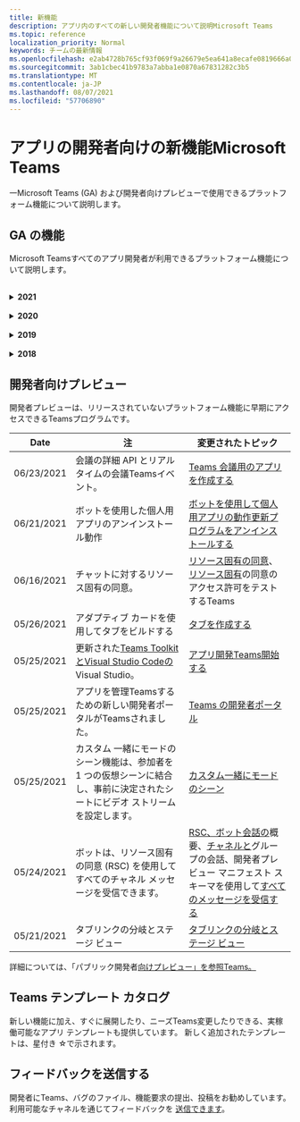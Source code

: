 ```yaml
---
title: 新機能
description: アプリ内のすべての新しい開発者機能について説明Microsoft Teams
ms.topic: reference
localization_priority: Normal
keywords: チームの最新情報
ms.openlocfilehash: e2ab4728b765cf93f069f9a26679e5ea641a8ecafe0819666a0abacc1714572d
ms.sourcegitcommit: 3ab1cbec41b9783a7abba1e0870a67831282c3b5
ms.translationtype: MT
ms.contentlocale: ja-JP
ms.lasthandoff: 08/07/2021
ms.locfileid: "57706890"
---
```

# <a name="whats-new-for-developers-in-microsoft-teams"></a>アプリの開発者向けの新機能Microsoft Teams

一Microsoft Teams (GA) および開発者向けプレビューで使用できるプラットフォーム機能について説明します。

## <a name="ga-features"></a>GA の機能

Microsoft Teamsすべてのアプリ開発者が利用できるプラットフォーム機能について説明します。

<br>

<details>

<summary><b>2021</b></summary>

| **Date** | **注** | **変更されたトピック** |
| -------- | --------- | ------------------ |
|08/04/2021| タブのエクスペリエンスを囲む余白がなくなりました。  | [タブ余白の削除](resources/removing-tab-margins.md) |
|07/08/2021|会議アプリの機能拡張は、モバイルで利用できます。 モバイル クライアントは、会議中にアプリをサポートします。 |[会議アプリ拡張性](apps-in-teams-meetings/meeting-app-extensibility.md)|
|06/28/2021|ユーザー選択機能を統合します。|[ユーザー ピッカー機能を統合する](concepts/device-capabilities/people-picker-capability.md)|  
|06/25/2021| プロアクティブ メッセージを送信する手順ガイドが導入されました。 | [プロアクティブ メッセージを送信する手順ガイド](sbs-send-proactive.yml) |
|06/09/2021| 属性付きアダプティブ カードのイメージのステージ `allowExpand` ビュー。 | [アダプティブ カードの画像のステージ ビュー](~/task-modules-and-cards/cards/cards-format.md) |
|05/31/2021| 会話タブ。 | [タブ内のコンテンツに関する会話を開始および続行する](~/tabs/how-to/conversational-tabs.md) |
|05/24/2021| モバイル パターンTeamsを使用して、アプリの設計ガイドラインを更新しました。|[アプリのTeamsする](~/concepts/design/design-teams-app-overview.md)
|05/13/2021| mConnect と Skooler に関する情報を追加しました。|[Moodle ラーニング管理システム](resources/moodle-overview.md)
|05/10/2021| マニフェスト v1.10 がリリースされました。|[マニフェスト スキーマ](resources/schema/manifest-schema.md) |
|05/10/2021| 新しいアプリのカスタマイズ機能。| [組織でアプリをカスタマイズする](concepts/design/enable-app-customization.md) |
|05/07/2021| チャットでの音声通話とビデオ通話のディープ リンク。 |[ディープ リンク](concepts/build-and-test/deep-links.md#deep-linking-to-an-audio-or-audio-video-call) |
|04/30/2021|アプリをストアに発行する方法に関する新Teamsガイダンス。|[アプリを Teams ストア](concepts/deploy-and-publish/appsource/publish.md)に発行Teams[検証ガイドライン](concepts/deploy-and-publish/appsource/prepare/teams-store-validation-guidelines.md) |
|04/29/2021 | アダプティブ カードのユニバーサル アクション。 | [アダプティブ カードのユニバーサル アクション](task-modules-and-cards/cards/universal-actions-for-adaptive-cards/overview.md) |
|04/29/2021 | ユーザー固有のビュー。 | [ユーザー固有のビュー](task-modules-and-cards/cards/universal-actions-for-adaptive-cards/User-Specific-Views.md) |
|04/29/2021 | シーケンシャル ワークフロー。 | [シーケンシャル ワークフロー](task-modules-and-cards/cards/universal-actions-for-adaptive-cards/Sequential-Workflows.md) |
|04/29/2021 | 最新のカード。 | [最新のカード](task-modules-and-cards/cards/universal-actions-for-adaptive-cards/Up-To-Date-Views.md) |
|04/08/2021| アプリのカスタマイズ機能。|[デザイン チーム アプリの概要](concepts/design/enable-app-customization.md)[、App studio の概要](concepts/build-and-test/app-studio-overview.md#connectors)、マニフェスト[スキーマ](resources/schema/manifest-schema-dev-preview.md) |
|03/18/2021|注意: Bot Framework SDK のバージョン 4.10 以上に更新します。廃止プロセスと廃止プロセスを開始しました `TeamsInfo.getMembers` `TeamsInfo.GetMembersAsync` 。 | [チーム/チャット メンバーのボット API の変更](resources/team-chat-member-api-changes.md) |
|03/05/2021|既定のインストール スコープとグループ機能。| [既定のインストール スコープとグループ機能](concepts/deploy-and-publish/add-default-install-scope.md) |
|03/05/2021|個人用アプリのタブを並べ替えます。|[個人用アプリのチャット タブを並べ替える](tabs/how-to/create-personal-tab.md#reorder-static-personal-tabs)|
|03/04/2021|アダプティブ カードの情報マスキング。| [アダプティブ カードの情報マスキング](task-modules-and-cards/cards/cards-format.md#information-masking-in-adaptive-cards) |
|02/19/2021|場所の機能が追加されました。 <br/> 場所機能の情報は、デバイス機能の概要、ネイティブ デバイスのアクセス許可、メディア機能の統合、QR またはバーコード スキャナー機能ファイルに追加されます。|[概要](concepts/device-capabilities/device-capabilities-overview.md)、[デバイスのアクセス許可の要求](concepts/device-capabilities/native-device-permissions.md)、[メディア機能の統合](concepts/device-capabilities/mobile-camera-image-permissions.md)[、QR またはバーコード](concepts/device-capabilities/qr-barcode-scanner-capability.md)スキャナー機能の統合、[場所の統合機能](concepts/device-capabilities/location-capability.md) |
|02/18/2021|QR またはバーコード スキャナー機能を追加しました。 <br/> QR またはバーコード スキャナーの機能情報は、デバイス機能の概要、ネイティブ デバイスのアクセス許可、およびメディア機能ファイルの統合に追加されます。|[概要](concepts/device-capabilities/device-capabilities-overview.md)、[デバイスのアクセス許可の要求](concepts/device-capabilities/native-device-permissions.md)、[メディア機能の統合](concepts/device-capabilities/mobile-camera-image-permissions.md)[、QR またはバーコード スキャナー機能の統合](concepts/device-capabilities/qr-barcode-scanner-capability.md) |
|02/09/2021|デバイス機能の概要を追加しました。 <br/> マイク機能情報は、ネイティブ デバイスのアクセス許可に追加され、メディア機能ファイルを統合します。|[概要](concepts/device-capabilities/device-capabilities-overview.md)、 [デバイスのアクセス許可の要求](concepts/device-capabilities/native-device-permissions.md)、 [メディア機能の統合](concepts/device-capabilities/mobile-camera-image-permissions.md)|

<br>

</details>

<br>

<details>
  
<summary><b>2020</b></summary>

| **Date** | **注** | **変更されたトピック** |
| -------- | --------- | ------------------ |
|11/30/2020|ID プラットフォームとタブTeams Toolkit Visual Studio Code統合。|[タブ用のシングル サインオンTeams ToolkitとVisual Studio Code認証](toolkit/visual-studio-code-tab-sso.md)|
|11/16/2020|Teamsバージョン 1.8 に更新されたアプリ マニフェスト。|[リファレンス: マニフェスト スキーマのMicrosoft Teams](resources/schema/manifest-schema.md)|
|11/10/2020|Teamsの設計ガイドラインを参照してください。|[ボットの設計ガイドライン](bots/design/bots.md)|
|09/30/2020|モバイル デバイス上のボットへのファイルの送受信がサポートされています。|[ボットを介してファイルを送受信する](resources/bot-v3/bots-files.md)|
|09/22/2020|開発の開始に関する新Teams。|[アプリの最初のTeamsを作成する](build-your-first-app/build-first-app-overview.md)|
|09/18/2020|会議中のアプリのTeams (リリース プレビュー)。|[会議や会議Teamsアプリ](apps-in-teams-meetings/create-apps-for-teams-meetings.md)[のアプリをTeamsする](apps-in-teams-meetings/teams-apps-in-meetings.md)|
|08/19/2020|Microsoft TeamsメッセージをインポートGraph。|[Microsoft Graph を使用してサードパーティのプラットフォーム メッセージを Teams にインポートする](graph-api/import-messages/import-external-messages-to-teams.md)
|08/12/2020 |受信 Webhook でのアダプティブ カードのサポートが GA に移動しました。|[受信 Webhook を使用してアダプティブ カードを送信する](~/webhooks-and-connectors/how-to/connectors-using.md#send-adaptive-cards-using-an-incoming-webhook) |
|08/10/2020|アプリを使用Teamsを構築するVisual Studio Toolkit。|[アプリとアプリのMicrosoft Teams ToolkitをVisual Studio Code](toolkit/visual-studio-overview.md) |
|08/06/2020|タブ SSO 認証のサポート。|[[SSO の設定] タブMicrosoft Teamsする](tabs/how-to/authentication/auth-aad-sso.md#develop-an-sso-microsoft-teams-tab) |
|07/27/2020 | Graphボットとメッセージの管理 (パブリック プレビュー)。|[Microsoft Teams を使用して、プロアクティブ ボットのインストールとプロアクティブ メッセージングをGraph](graph-api/proactive-bots-and-messages/graph-proactive-bots-and-messages.md)|
|07/22/2020 |モバイル デバイス機能の更新。|[[デバイスのアクセス許可を要求する] Microsoft Teamsタブ](concepts/device-capabilities/native-device-permissions.md) |
|07/20/2020|TeamsAppSource 申請のアプリ検証ツール。|[Teamsアプリ検証ツール](concepts/deploy-and-publish/appsource/prepare/submission-checklist.md)
|07/15/2020|ユーザーの仮想アシスタントを作成Teams。|[Virtual Assistant Microsoft Teams](samples/virtual-assistant.md)|
|07/14/2020|ネイティブ読み込みインジケーターのドキュメントを表示する。|[ネイティブ読み込みインジケーターの表示](tabs/how-to/create-tab-pages/content-page.md#show-a-native-loading-indicator)
|07/01/2020|アプリの作成Teamsを開始Visual Studio Code Toolkit。|[アプリとアプリのMicrosoft Teams ToolkitをVisual Studio Code](toolkit/visual-studio-code-overview.md) |
|07/01/2020|Web クライアントおよびデスクトップ クライアント用のタブ GA Teamsシングル サインオン。|[シングル Sign-On (SSO)](tabs/how-to/authentication/auth-aad-sso.md)|
|06/05/2020| バージョン 1.7 に更新されたマニフェスト スキーマ。| [リファレンス: マニフェスト スキーマのMicrosoft Teams](resources/schema/manifest-schema.md)|
|05/18/2020|アプリケーションとPower Virtual Agents統合Teams。|[チャットボットとPower Virtual Agentsを統合Microsoft Teams](bots/how-to/add-power-virtual-agents-bot-to-teams.md)|
|04/01/2020|WFM システムを Shifts Connector と統合して、Teams。|[Microsoft TeamsWFM コネクタをシフトする](samples/shifts-wfm-connectors.md)
|03/24/2020 | 会話の 1 つのメンバーを取得するためのサポート、およびページメンバーの取得に関する追加のサポートが追加されました。 | [Teams のコンテキストをボット用に取得する](~/bots/how-to/get-teams-context.md) |

<br>

</details>

<br>

<details>
  
<summary><b>2019</b></summary>

| **Date** | **注** | **変更されたトピック** |
| -------- | --------- | ------------------ |
| 12/26/2019 | ボットに送信されるペイロード内のパラメーターは暗号化されなくなったため、この値を使用してこれらのメッセージへのディープリンク `replyToId` を作成できます。 メッセージ ペイロードには、パラメーターに暗号化された値が含まれます `legacy.replyToId` 。  |
| 11/05/2019 | JavaScript SDK を使用したシングル サインオンTeams使用します。 | [シングル サインオン](tabs/how-to/authentication/auth-aad-sso.md) |
| 10/31/2019 | 4.6 Bot Framework SDK を反映するように更新された会話型ボットとメッセージング拡張機能のドキュメント。 v3 SDK のドキュメントは、「リソース」セクションで参照できます。 | すべてのボットとメッセージング拡張機能のドキュメント。 |
| 10/31/2019 | 新しいドキュメント構造と主要な記事のリファクタリング。 問題を作成して、任意のデッド リンクまたは 404 をGitHubしてください。 | 彼ら皆！ |
| 09/13/2019 | 要求ボットは、アクション ベースのメッセージング拡張機能からインストールされます。 | [メッセージング拡張機能を使用してアクションを開始する](resources/messaging-extension-v3/create-extensions.md#request-to-install-your-conversational-bot)
| 08/28/2019 | タブとコネクタのプライベート チャネルのサポート。 | [タブのコンテキストを取得する](tabs/how-to/access-teams-context.md#retrieve-context-in-private-channels) |
| 06/20/2019 | 外部 Web サイトから、外部 Web サイトを別のチャネルTeamsします。 | [共有するTeams](~/share-to-teams.md) |
| 05/25/2019 | タスク モジュールからのボット メッセージで応答します。 | [タスク モジュールからのボット メッセージで応答する](resources/messaging-extension-v3/create-extensions.md#respond-with-an-adaptive-card-message-sent-from-a-bot) |
| 05/25/2019 | グループ チャット内のボット。 | [グループ チャットまたはチャネルでボットを操作する](~/concepts/bots/bot-conversations/bots-conv-channel.md) |
| 05/20/2019 | アプリ マニフェストのローカライズ。 | [アプリのローカライズ](~/publishing/apps-localization.md) |
| 05/20/2019 | メッセージアクション。 | [メッセージアクション](resources/messaging-extension-v3/create-extensions.md#action-type-message-extensions) |
| 05/20/2019 | リンク解除 (カスタム URL プレビュー)。 | [リンク展開](messaging-extensions/how-to/link-unfurling.md)|
| 05/06/2019 | ストア アプリのアプリケーション認定プログラム。 | [アプリケーション認定](~/concepts/deploy-and-publish/appsource/post-publish/overview.md#complete-microsoft-365-certification) |
| 05/06/2019 | アプリ テンプレートが利用可能になります。 | [アプリ テンプレート](~/samples/app-templates.md) |
| 04/23/2019 | アクション ベースのメッセージング拡張機能が利用可能になります。 | [アクション ベースのメッセージ拡張機能](~/concepts/messaging-extensions/create-extensions.md) |
| 02/18/2019 | プライベート チャットへのディープ リンクの作成。 | [チャットへのディープ リンクの設定](concepts/build-and-test/deep-links.md#deep-linking-to-a-chat) |
| 01/23/2019 | タブ コンテキストでの SKU と licenceType 情報の表示。 | [タブ コンテキスト](~/concepts/tabs/tabs-context.md) |

<br>

</details>

<br>

<details>

<summary><b>2018</b></summary>

| **Date** | **注** | **変更されたトピック** |
| -------- | --------- | ------------------ |
| 2018 年 11 月 12 日 | グループ チャット内のタブは、リリースされたバージョンのグループ チャットでTeams。 この作業の一環として、[タブ] セクションはわかりやすくするために再作業されています。| [構成可能なタブ](~/concepts/tabs/tabs-configurable.md) |
| 11/11/2018 | ノード JS と .NET/C# の開始は、Teams で App Studio を使用するように更新され、Azure での Node ベースの Teams アプリのホスティングに新しいセクションが追加されました。 | [C#/.NET](~/get-started/get-started-dotnet-app-studio.md)と App Studio を使用して Microsoft Teams プラットフォームで始める 、 Node JS と[App Studio](~/get-started/get-started-nodejs-app-studio.md)を使用した Microsoft Teams プラットフォームの使用を開始する[、Azure](~/get-started/get-started-nodejs-in-azure.md)でノード Teams アプリをホストする|
| 11/09/2018 | これで、ユーザー間のプライベート チャットへのディープ リンクを作成できます。 | [チャットへのディープ リンクの設定](concepts/build-and-test/deep-links.md#deep-linking-to-a-chat) |
| 2018 年 11 月 8 日 | SharePoint Framework 1.7 が出荷され、web パーツとして [Microsoft Teams] タブSharePoint Framework機能が追加されました。 | [[タブ] SharePoint](~/concepts/tabs/tabs-in-sharepoint.md) |
| 11/05/2018 | タスク **モジュール機能** がリリースされました。 タスク モジュールを使用すると、ボットとタブの両方から、Teamsアプリケーションでモーダル ポップアップ エクスペリエンスを作成できます。 ポップアップ内では、独自のカスタム HTML/JavaScript コードを実行したり、YouTube や Microsoft Stream ビデオなどの -based ウィジェットを表示したり、アダプティブ カードを `<iframe>` [表示することができます](/adaptive-cards/)。 | [タスク モジュールの概要](~/concepts/task-modules/task-modules-overview.md)、 [タブ内のタスク モジュール](~/concepts/task-modules/task-modules-tabs.md)、  [ボット内のタスク モジュール](~/concepts/task-modules/task-modules-bots.md) |
| 10/05/2018 | カードの書式設定情報は、デスクトップ、iOS、Android クライアントで更新され、テストTeams。 | [カード](~/concepts/cards/cards.md)、 [カードの書式設定](~/concepts/cards/cards-format.md) |
| 09/24/2018 | Microsoft Graph 用の通話とオンライン会議 API がベータ版にリリースされ、Teams アプリは音声とビデオを使用してユーザーと豊富なやり取りを行うことができます。 | [通話とオンライン会議](~/concepts/calls-and-meetings/registering-calling-bot.md)ボット [,](~/concepts/calls-and-meetings/real-time-media-concepts.md)リアルタイムメディアの概念 [,](~/concepts/calls-and-meetings/registering-calling-bot.md)呼び出しボットの登録 [,](~/concepts/calls-and-meetings/debugging-local-testing-calling-meeting-bots.md)デバッグとローカルテスト , [アプリケーション](~/concepts/calls-and-meetings/requirements-considerations-application-hosted-media-bots.md)ホスト型メディア , 着信通話通知 [の処理](~/concepts/calls-and-meetings/call-notifications.md) |
| 09/11/2018 | タブ構成ページの高さが大幅に向上しました。 | [タブデザイン](tabs/design/tabs.md) |
| 08/15/2018 | アダプティブ カードは、アダプティブ カードでサポートTeams。|[Teams でのアダプティブ カードのアクション](task-modules-and-cards/cards/cards-reference.md#adaptive-card) |
| 08/10/2018 | DevTools のクライアント サポート。| [デスクトップ クライアントMicrosoft Teams DevTools](~/resources/dev-preview/developer-preview-tools.md)|
| 08/08/2018 | メッセージング拡張機能は複数のコマンドをサポートしています。 | [composeExtensions.commands](~/resources/schema/manifest-schema.md#composeextensionscommands)|
| 08/07/2018 | コネクタでインライン構成がサポートされました。 Connectors のドキュメントも、わかりやすくするために改訂および拡張されました。| [コネクタ](~/concepts/connectors/connectors.md)|
| 08/06/2018 | これで、ボットはファイルの送受信を行うことができます。| [ボットを介してファイルを送受信する](~/bots/how-to/bots-filesv4.md)|
| 07/23/2018 | アプリの再認定に関する情報が [発行] セクションに追加されました。 |[マニフェストのアクセス許可](resources/schema/manifest-schema.md#permissions)|
| 07/16/2018 | タブ構成ページには、より多くの領域が割り当てられている。 | [タブ構成ページが大幅に高い](tabs/design/tabs.md)|
| 07/12/2018 | ゲスト アクセスに関する情報。 | [Microsoft Teams でのゲスト アクセス](/microsoftteams/guest-access#guest-access-overview)|
| 06/07/2018 | テナント アプリ カタログMicrosoft Teams情報が追加されました。 | [アプリをMicrosoft Teamsする](~/publishing/apps-publish.md)|
| 05/29/2018 | アダプティブ カードは、Teams。 | [Teams でのアダプティブ カードのアクション](task-modules-and-cards/cards/cards-reference.md) |
| 04/17/2018 | replyToID がペイロードに追加され、カード `Invoke` アクションが `MessageBack` 実行されます。 これは、カードアクションが送信されたメッセージを更新する必要がある場合に特に便利です。 | [カード アクション](~/concepts/cards/cards-actions.md)|
| 04/12/2018 | このトピックは、プログラミング インターフェイスとこのドキュメント セットTeams変更を追跡するために追加されました。 | [新機能](~/whats-new.md)|
| 04/10/2018 | パスでテナント ID を一貫して使用する認証 URL を変更しました。 | [タブの認証フロー](~/concepts/authentication/auth-flow-tab.md) [、AAD タブ認証](~/concepts/authentication/auth-tab-AAD.md)|
| 04/06/2018 | コマンド ボックスの使用に関する設計ガイドラインを追加しました。 |[[コマンド] ボックス](~/resources/design/framework/command-box.md)|
| 04/02/2018 | ボットを使用してアプリの通知を送信する。 |[通知のみのボット](~/concepts/bots/bots-notification-only.md)|
| 03/27/2018 | プロアクティブ メッセージングのドキュメントを拡張しました。 |[会話の開始](./concepts/bots/bot-conversations/bots-conv-proactive.md)|
| 03/15/2018 | カードのリファクタリングされたドキュメント。 |[カード](~/concepts/cards/cards.md)、 [カードアクション](~/concepts/cards/cards-actions.md)、 [カードの書式設定](~/concepts/cards/cards-format.md)、 [カード参照](~/concepts/cards/cards-reference.md)|
| 03/03/2018 | App Studio のTeams追加しました。 |App Studio[でアプリTeams開発](~/get-started/get-started-app-studio.md)する 、 App Studio で[コントロール ライブラリを使用する](~/get-started/app-studio-component-library.md)|
| 02/27/2018 | AsTeamsChannelAccounts() メソッドを示すサンプル コードを追加しました。 |[コンテキストをボット用に取得する](~/concepts/bots/bots-context.md)|
| 02/05/2018 | ユーザー設定の使用を開始する方法に関するC#。 |[Microsoft Teams プラットフォームで C#/.NET を使い始める](./get-started/get-started-dotnet-app-studio.md)|

<br>

</details>

## <a name="developer-preview"></a>開発者向けプレビュー

開発者プレビューは、リリースされていないプラットフォーム機能に早期にアクセスできるTeamsプログラムです。  

| **Date** | **注** | **変更されたトピック** |
| -------- | --------- | ------------------ |
|06/23/2021| 会議の詳細 API とリアルタイムの会議Teamsイベント。 | [Teams 会議用のアプリを作成する](~/apps-in-teams-meetings/create-apps-for-teams-meetings.md#meeting-details-api) |
|06/21/2021|ボットを使用した個人用アプリのアンインストール動作 | [ボットを使用して個人用アプリの動作更新プログラムをアンインストールする](bots/how-to/conversations/subscribe-to-conversation-events.md#uninstall-behavior-for-personal-app-with-bot)|
|06/16/2021| チャットに対するリソース固有の同意。 |[リソース固有の同意](graph-api/rsc/resource-specific-consent.md)、[リソース固有](graph-api/rsc/test-resource-specific-consent.md)の同意のアクセス許可をテストするTeams|  
|05/26/2021|アダプティブ カードを使用してタブをビルドする|[タブを作成する](tabs/how-to/build-adaptive-card-tabs.md)|
|05/25/2021| 更新された[Teams ToolkitとVisual Studio Code](https://marketplace.visualstudio.com/items?itemName=TeamsDevApp.ms-teams-vscode-extension)[の](https://marketplace.visualstudio.com/items?itemName=msft-vsteamstoolkit.vsteamstoolkit&ssr=false#overview)Visual Studio。 | [アプリ開発Teams開始する](~/get-started/prerequisites.md) |
|05/25/2021| アプリを管理Teamsするための新しい開発者ポータルがTeamsされました。 | [Teams の開発者ポータル](concepts/build-and-test/teams-developer-portal.md) |
|05/25/2021| カスタム 一緒にモードのシーン機能は、参加者を 1 つの仮想シーンに結合し、事前に決定されたシートにビデオ ストリームを設定します。 | [カスタム一緒にモードのシーン](~/apps-in-teams-meetings/teams-together-mode.md) |
|05/24/2021|ボットは、リソース固有の同意 (RSC) を使用してすべてのチャネル メッセージを受信できます。|[RSC、ボット会話の](~/bots/how-to/conversations/channel-messages-with-rsc.md)概要、[チャネルと](~/bots/how-to/conversations/conversation-basics.md)グループ[](~/bots/how-to/conversations/channel-and-group-conversations.md)の会話、開発者プレビュー マニフェスト スキーマを使用して[すべてのメッセージを受信する](~/resources/schema/manifest-schema-dev-preview.md) |
|05/21/2021|タブリンクの分岐とステージ ビュー|[タブリンクの分岐とステージ ビュー](tabs/tabs-link-unfurling.md) |

詳細については、「パブリック開発者[向けプレビュー」を参照Teams。](~/resources/dev-preview/developer-preview-intro.md)

## <a name="teams-app-template-catalog"></a>Teams テンプレート カタログ

新しい機能に加え、すぐに[](samples/app-templates.md)展開したり、ニーズTeams変更したりできる、実稼働可能なアプリ テンプレートも提供しています。 新しく追加されたテンプレートは、星付き ☆で示されます。

## <a name="submit-your-feedback"></a>フィードバックを送信する

開発者にTeams、バグのファイル、機能要求の提出、投稿をお勧めしています。 利用可能なチャネルを通じてフィードバックを [送信できます](feedback.md)。
